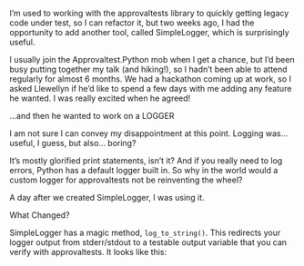 I’m used to working with the approvaltests library to quickly getting legacy code under test, so I can refactor it, but two weeks ago, I had the opportunity to add another tool, called SimpleLogger, which is surprisingly useful. 

I usually join the Approvaltest.Python mob when I get a chance, but I’d been busy putting together my talk (and hiking!), so I hadn’t been able to attend regularly for almost 6 months. We had a hackathon coming up at work, so I asked Llewellyn if he’d like to spend a few days with me adding any feature he wanted. I was really excited when he agreed!

…and then he wanted to work on a LOGGER

I am not sure I can convey my disappointment at this point. Logging was… useful, I guess, but also… boring?

It’s mostly glorified print statements, isn’t it? And if you really need to log errors, Python has a default logger built in. So why in the world would a custom logger for approvaltests not be reinventing the wheel?

A day after we created SimpleLogger, I was using it.

What Changed?

SimpleLogger has a magic method, `log_to_string()`. This redirects your logger output from stderr/stdout to a testable output variable that you can verify with approvaltests. It looks like this:
